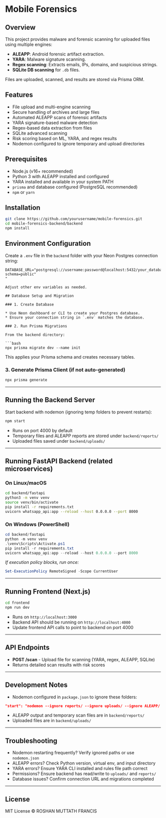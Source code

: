 # Mobile Forensics

## Overview

This project provides malware and forensic scanning for uploaded files using multiple engines:

* **ALEAPP**: Android forensic artifact extraction.
* **YARA**: Malware signature scanning.
* **Regex scanning**: Extracts emails, IPs, domains, and suspicious strings.
* **SQLite DB scanning** for `.db` files.

Files are uploaded, scanned, and results are stored via Prisma ORM.

## Features

* File upload and multi-engine scanning
* Secure handling of archives and large files
* Automated ALEAPP scans of forensic artifacts
* YARA signature-based malware detection
* Regex-based data extraction from files
* SQLite advanced scanning
* Risk scoring based on ML, YARA, and regex results
* Nodemon configured to ignore temporary and upload directories

## Prerequisites

* Node.js (v16+ recommended)
* Python 3 with ALEAPP installed and configured
* YARA installed and available in your system PATH
* `prisma` and database configured (PostgreSQL recommended)
* `npm` or `yarn`

## Installation

```bash
git clone https://github.com/yourusername/mobile-forensics.git
cd mobile-forensics-backend/backend
npm install
```

## Environment Configuration

Create a `.env` file in the `backend` folder with your Neon Postgres connection string:

```env
DATABASE_URL="postgresql://username:password@localhost:5432/your_database_name?schema=public"
"

Adjust other env variables as needed.

## Database Setup and Migration

### 1. Create Database

* Use Neon dashboard or CLI to create your Postgres database.
* Ensure your connection string in `.env` matches the database.

### 2. Run Prisma Migrations

From the backend directory:

```bash
npx prisma migrate dev --name init
```

This applies your Prisma schema and creates necessary tables.

### 3. Generate Prisma Client (if not auto-generated)

```bash
npx prisma generate
```

---

## Running the Backend Server

Start backend with nodemon (ignoring temp folders to prevent restarts):

```bash
npm start
```

* Runs on port 4000 by default
* Temporary files and ALEAPP reports are stored under `backend/reports/`
* Uploaded files saved under `backend/uploads/`

---

## Running FastAPI Backend (related microservices)

### On Linux/macOS

```bash
cd backend/fastapi
python3 -m venv venv
source venv/bin/activate
pip install -r requirements.txt
uvicorn whatsapp_api:app --reload --host 0.0.0.0 --port 8000
```

### On Windows (PowerShell)

```powershell
cd backend/fastapi
python -m venv venv
.\venv\Scripts\Activate.ps1
pip install -r requirements.txt
uvicorn whatsapp_api:app --reload --host 0.0.0.0 --port 8000
```

*If execution policy blocks, run once:*

```powershell
Set-ExecutionPolicy RemoteSigned -Scope CurrentUser
```

---

## Running Frontend (Next.js)

```bash
cd frontend
npm run dev
```

* Runs on `http://localhost:3000`
* Backend API should be running on `http://localhost:4000`
* Update frontend API calls to point to backend on port 4000

---

## API Endpoints

* **POST /scan** - Upload file for scanning (YARA, regex, ALEAPP, SQLite)
* Returns detailed scan results with risk scores

---

## Development Notes

* Nodemon configured in `package.json` to ignore these folders:

```json
"start": "nodemon --ignore reports/ --ignore uploads/ --ignore ALEAPP/ ./src/index.js"
```

* ALEAPP output and temporary scan files are in `backend/reports/`
* Uploaded files are in `backend/uploads/`

---

## Troubleshooting

* Nodemon restarting frequently? Verify ignored paths or use `nodemon.json`
* ALEAPP errors? Check Python version, virtual env, and input directory
* YARA errors? Ensure YARA CLI installed and rules file path correct
* Permissions? Ensure backend has read/write to `uploads/` and `reports/`
* Database issues? Confirm connection URL and migrations completed

---

## License

MIT License © ROSHAN MUTTATH FRANCIS
